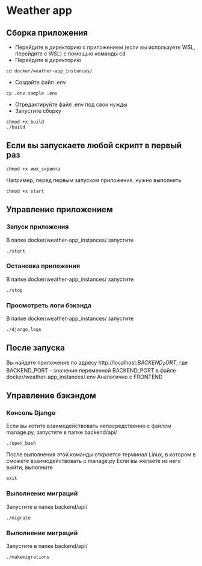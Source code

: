 # Weather app



## Сборка приложения

- Перейдите в директорию с приложением (если вы используете WSL, перейдите с WSL)
с помощью команды cd
- Перейдите в директорию
```
cd docker/weather-app_instances/
```
- Создайте файл .env
```
cp .env.sample .env
```
- Отредактируйте файл .env под свои нужды
- Запустите сборку
```
chmod +x build
./build
```

## Если вы запускаете любой скрипт в первый раз
```
chmod +x имя_скрипта
```
Например, перед первым запуском приложения, нужно выполнить
```
chmod +x start
```
## Управлениe приложением
### Запуск приложения
В папке docker/weather-app_instances/ запустите
```
./start
```

### Остановка приложения
В папке docker/weather-app_instances/ запустите
```
./stop
```

### Просмотреть логи бэкэнда
В папке docker/weather-app_instances/ запустите
```
./django_logs
```
## После запуска
Вы найдете приложение по адресу http://localhost:$BACKEND_PORT$,
где BACKEND_PORT - значение переменной BACKEND_PORT в файле docker/weather-app_instances/.env
Аналогично с FRONTEND
## Управление бэкэндом
### Консоль Django
Если вы хотите взаимодействовать непосредственно с файлом manage.py, запустите в папке backend/api/
```
./open_bash
```
После выполнения этой команды откроется терминал Linux, в котором в сможете взаимодействовать с manage.py
Если вы желаете из него выйти, выполните
```
exit
```
### Выполнение миграций
Запустите в папке backend/api/
```
./migrate
```
### Выполнение миграций
Запустите в папке backend/api/
```
./makemigrations
```
